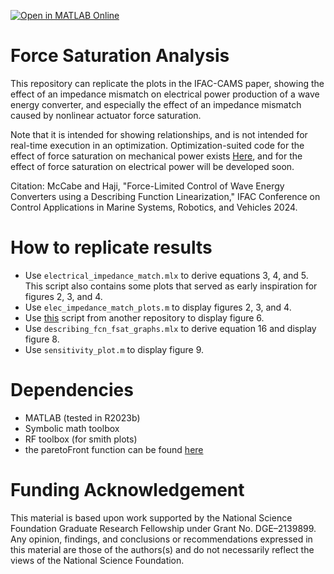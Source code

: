 [![Open in MATLAB Online](https://www.mathworks.com/images/responsive/global/open-in-matlab-online.svg)](https://matlab.mathworks.com/open/github/v1?repo=symbiotic-engineering/IFAC_CAMS_2024)

# Force Saturation Analysis

This repository can replicate the plots in the IFAC-CAMS paper, showing the effect of an impedance mismatch on electrical power production of a wave energy converter, and especially the effect of an impedance mismatch caused by nonlinear actuator force saturation.

Note that it is intended for showing relationships, and is not intended for real-time execution in an optimization. Optimization-suited code for the effect of force saturation on mechanical power exists [Here](https://github.com/symbiotic-engineering/MDOcean/blob/49bee41511abcb8873273ba0ff210978d67bb053/mdocean/simulation/modules/dynamics/dynamics.m#L90), and for the effect of force saturation on electrical power will be developed soon. 

Citation: McCabe and Haji, "Force-Limited Control of Wave Energy Converters using a Describing Function Linearization," IFAC Conference on Control Applications in Marine Systems, Robotics, and Vehicles 2024.

# How to replicate results
- Use `electrical_impedance_match.mlx` to derive equations 3, 4, and 5. This script also contains some plots that served as early inspiration for figures 2, 3, and 4.
- Use `elec_impedance_match_plots.m` to display figures 2, 3, and 4.
- Use [this](https://github.com/symbiotic-engineering/MDOcean/blob/main/mdocean/plots/sin_saturation_demo.m) script from another repository to display figure 6.
- Use `describing_fcn_fsat_graphs.mlx` to derive equation 16 and display figure 8.
- Use `sensitivity_plot.m` to display figure 9.

# Dependencies
- MATLAB (tested in R2023b)
- Symbolic math toolbox
- RF toolbox (for smith plots)
- the paretoFront function can be found [here](https://github.com/symbiotic-engineering/MDOcean/blob/main/mdocean/optimization/multiobjective/paretoFront.m)

# Funding Acknowledgement
This material is based upon work supported by the National Science Foundation Graduate Research Fellowship under Grant No. DGE–2139899. Any opinion, findings, and conclusions or recommendations expressed in this material are those of the authors(s) and do not necessarily reflect the views of the National Science Foundation.
